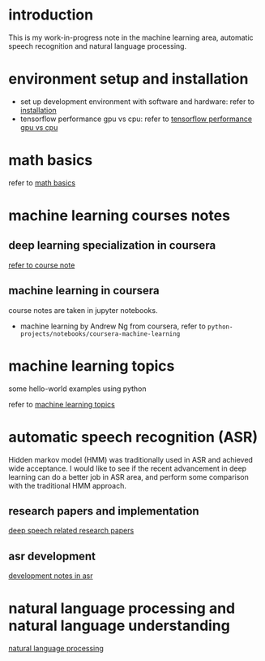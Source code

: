 # introduction
This is my work-in-progress note in the machine learning area, automatic speech recognition and natural language processing.

# environment setup and installation
- set up development environment with software and hardware: refer to [installation](doc/installation.md)
- tensorflow performance gpu vs cpu: refer to [tensorflow performance gpu vs cpu](doc/tensorflow-gpu-vs-cpu.md)

# math basics
refer to [math basics](doc/math-basics.md)

# machine learning courses notes
## deep learning specialization in coursera
[refer to course note](doc/courses/coursera/deep%20learning%20specialization/deep-learning-specialization-course-notes.md)

## machine learning in coursera
course notes are taken in jupyter notebooks.
- machine learning by Andrew Ng from coursera, refer to `python-projects/notebooks/coursera-machine-learning`

# machine learning topics
some hello-world examples using python

refer to [machine learning topics](doc/machine-learning-topics.md)

# automatic speech recognition (ASR)
Hidden markov model (HMM) was traditionally used in ASR and achieved wide acceptance. I would like to see if the recent advancement in deep learning can do a better job in ASR area, and perform some comparison with the traditional HMM approach.

## research papers and implementation
[deep speech related research papers](doc/deep-speech-papers-and-technical-reports.md)


## asr development
[development notes in asr](doc/asr-development.md)

# natural language processing and natural language understanding
[natural language processing](doc/natural-language-processing-courses.md)